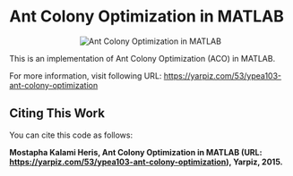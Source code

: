 # Ant Colony Optimization in MATLAB

<p align="center">
    <img src="https://yarpiz.com/wp-content/uploads/2015/09/ypea103-ant-colony-optimization.jpg" alt="Ant Colony Optimization in MATLAB">
</p>

This is an implementation of Ant Colony Optimization (ACO) in MATLAB.

For more information, visit following URL:
https://yarpiz.com/53/ypea103-ant-colony-optimization

## Citing This Work
You can cite this code as follows:

**Mostapha Kalami Heris, Ant Colony Optimization in MATLAB (URL: https://yarpiz.com/53/ypea103-ant-colony-optimization), Yarpiz, 2015.**
